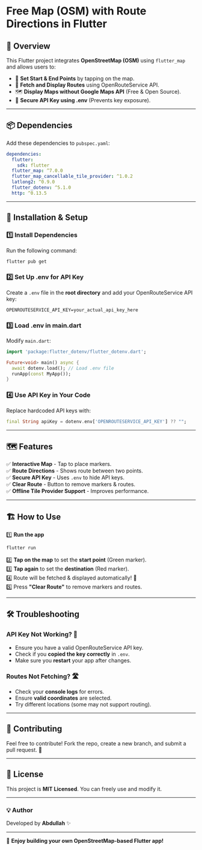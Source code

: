 # Free Map (OSM) with Route Directions in Flutter

## 🚀 Overview
This Flutter project integrates **OpenStreetMap (OSM)** using `flutter_map` and allows users to:
- 📍 **Set Start & End Points** by tapping on the map.
- 🚗 **Fetch and Display Routes** using OpenRouteService API.
- 🗺 **Display Maps without Google Maps API** (Free & Open Source).
- 🔎 **Secure API Key using .env** (Prevents key exposure).

---

## 📦 Dependencies
Add these dependencies to `pubspec.yaml`:
```yaml
dependencies:
  flutter:
    sdk: flutter
  flutter_map: ^7.0.0
  flutter_map_cancellable_tile_provider: ^1.0.2
  latlong2: ^0.9.0
  flutter_dotenv: ^5.1.0
  http: ^0.13.5
```

---

## 🔧 Installation & Setup
### 1️⃣ Install Dependencies
Run the following command:
```sh
flutter pub get
```

### 2️⃣ Set Up .env for API Key
Create a `.env` file in the **root directory** and add your OpenRouteService API key:
```
OPENROUTESERVICE_API_KEY=your_actual_api_key_here
```

### 3️⃣ Load .env in main.dart
Modify `main.dart`:
```dart
import 'package:flutter_dotenv/flutter_dotenv.dart';

Future<void> main() async {
  await dotenv.load(); // Load .env file
  runApp(const MyApp());
}
```

### 4️⃣ Use API Key in Your Code
Replace hardcoded API keys with:
```dart
final String apiKey = dotenv.env['OPENROUTESERVICE_API_KEY'] ?? "";
```

---

## 🗺 Features
✅ **Interactive Map** - Tap to place markers.  
✅ **Route Directions** - Shows route between two points.  
✅ **Secure API Key** - Uses `.env` to hide API keys.  
✅ **Clear Route** - Button to remove markers & routes.  
✅ **Offline Tile Provider Support** - Improves performance.  

---

## 🏗 How to Use
1️⃣ **Run the app**
```sh
flutter run
```
2️⃣ **Tap on the map** to set the **start point** (Green marker).  
3️⃣ **Tap again** to set the **destination** (Red marker).  
4️⃣ Route will be fetched & displayed automatically! 🚗  
5️⃣ Press **"Clear Route"** to remove markers and routes.  

---

## 🛠 Troubleshooting
### API Key Not Working? 🔑
- Ensure you have a valid OpenRouteService API key.
- Check if you **copied the key correctly** in `.env`.
- Make sure you **restart** your app after changes.

### Routes Not Fetching? 🛣️
- Check your **console logs** for errors.
- Ensure **valid coordinates** are selected.
- Try different locations (some may not support routing).

---

## 🤝 Contributing
Feel free to contribute! Fork the repo, create a new branch, and submit a pull request. 🚀

---

## 📝 License
This project is **MIT Licensed**. You can freely use and modify it.

---

### 💡 Author
Developed by **Abdullah** ✨

---

🚀 **Enjoy building your own OpenStreetMap-based Flutter app!**

